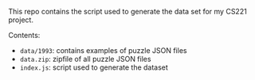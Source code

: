 This repo contains the script used to generate the data set for my CS221 project.

Contents:
- `data/1993`: contains examples of puzzle JSON files
- `data.zip`: zipfile of all puzzle JSON files
- `index.js`: script used to generate the dataset
